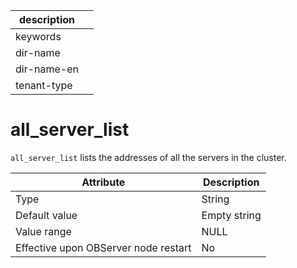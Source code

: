 |description||
|---|---|
|keywords||
|dir-name||
|dir-name-en||
|tenant-type||

# all_server_list

`all_server_list` lists the addresses of all the servers in the cluster.

| **Attribute** | **Description** |
|------------------|--------|
| Type | String |
| Default value | Empty string |
| Value range | NULL |
| Effective upon OBServer node restart | No |
